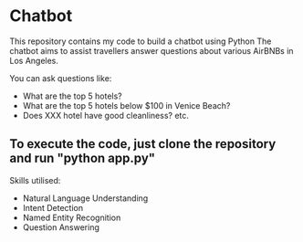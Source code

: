 # Chatbot 

This repository contains my code to build a chatbot using Python
The chatbot aims to assist travellers answer questions about various AirBNBs in Los Angeles.

You can ask questions like:
- What are the top 5 hotels?
- What are the top 5 hotels below $100 in Venice Beach?
- Does XXX hotel have good cleanliness? 
etc.

To execute the code, just clone the repository and run "python app.py" 
----------------
Skills utilised:
- Natural Language Understanding
- Intent Detection
- Named Entity Recognition
- Question Answering
